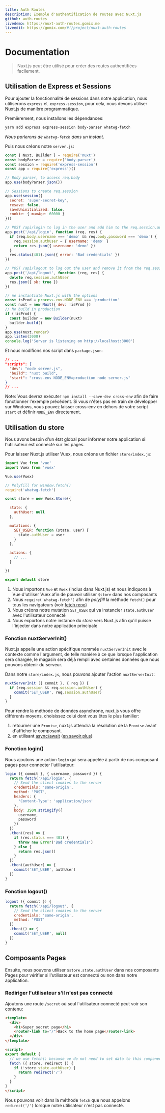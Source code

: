 ```yaml
---
title: Auth Routes
description: Exemple d'authentification de routes avec Nuxt.js
github: auth-routes
livedemo: https://nuxt-auth-routes.gomix.me
liveedit: https://gomix.com/#!/project/nuxt-auth-routes
---
```


# Documentation

> Nuxt.js peut être utilisé pour créer des routes authentifiées facilement.

## Utilisation de Express et Sessions

Pour ajouter la fonctionnalité de sessions dans notre application, nous utiliserons `express` et` express-session`, pour cela, nous devons utiliser Nuxt.js de manière programmatique.

Premièrement, nous installons les dépendances:
```bash
yarn add express express-session body-parser whatwg-fetch
```

*Nous parlerons de `whatwg-fetch` dans un instant.*

Puis nous créons notre `server.js`:
```js
const { Nuxt, Builder } = require('nuxt')
const bodyParser = require('body-parser')
const session = require('express-session')
const app = require('express')()

// Body parser, to access req.body
app.use(bodyParser.json())

// Sessions to create req.session
app.use(session({
  secret: 'super-secret-key',
  resave: false,
  saveUninitialized: false,
  cookie: { maxAge: 60000 }
}))

// POST /api/login to log in the user and add him to the req.session.authUser
app.post('/api/login', function (req, res) {
  if (req.body.username === 'demo' && req.body.password === 'demo') {
    req.session.authUser = { username: 'demo' }
    return res.json({ username: 'demo' })
  }
  res.status(401).json({ error: 'Bad credentials' })
})

// POST /api/logout to log out the user and remove it from the req.session
app.post('/api/logout', function (req, res) {
  delete req.session.authUser
  res.json({ ok: true })
})

// We instantiate Nuxt.js with the options
const isProd = process.env.NODE_ENV === 'production'
const nuxt = new Nuxt({ dev: !isProd })
// No build in production
if (!isProd) {
  const builder = new Builder(nuxt)
  builder.build()
}
app.use(nuxt.render)
app.listen(3000)
console.log('Server is listening on http://localhost:3000')
```

Et nous modifions nos script dans `package.json`:
```json
// ...
"scripts": {
  "dev": "node server.js",
  "build": "nuxt build",
  "start": "cross-env NODE_ENV=production node server.js"
}
// ...
```
Note: Vous devrez exécuter `npm install --save-dev cross-env` afin de faire fonctionner l'exemple précédent. Si vous n'êtes pas en train de développer sur Windows, vous pouvez laisser cross-env en dehors de votre script `start` et définir `NODE_ENV` directement.

## Utilisation du store

Nous avons besoin d'un état global pour informer notre application si l'utilisateur est connecté sur les pages.

Pour laisser Nuxt.js utiliser Vuex, nous créons un fichier `store/index.js`:
```js
import Vue from 'vue'
import Vuex from 'vuex'

Vue.use(Vuex)

// Polyfill for window.fetch()
require('whatwg-fetch')

const store = new Vuex.Store({

  state: {
    authUser: null
  },

  mutations: {
    SET_USER: function (state, user) {
      state.authUser = user
    }
  },

  actions: {
    // ...
  }

})

export default store
```

1. Nous importons `Vue` et `Vuex` (inclus dans Nuxt.js) et nous indiquons à Vue d'utiliser Vuex afin de pouvoir utiliser `$store` dans nos composants
2. Nous `require('whatwg-fetch')` afin de *polyfill* la méthode `fetch()` pour tous les navigateurs (voir [fetch repo](https://github.com/github/fetch))
3. Nous créons notre mutation `SET_USER` qui va instancier `state.authUser` avec l'utilisateur connecté
4. Nous exportons notre instance du *store* vers Nuxt.js afin qu'il puisse l'injecter dans notre application principale

### Fonction nuxtServerInit()

Nuxt.js appelle une action spécifique nommée `nuxtServerInit` avec le contexte comme l'argument, de telle manière à ce que lorsque l'application sera chargée, le magasin sera déjà rempli avec certaines données que nous pouvons obtenir du serveur.

Dans notre `store/index.js`, nous pouvons ajouter l'action `nuxtServerInit`:
```js
nuxtServerInit ({ commit }, { req }) {
  if (req.session && req.session.authUser) {
    commit('SET_USER', req.session.authUser)
  }
}
```

Pour rendre la méthode de données asynchrone, nuxt.js vous offre différents moyens, choisissez celui dont vous êtes le plus familier:

1. retourner une `Promise`, nuxt.js attendra la résolution de la `Promise` avant d'afficher le composant.
2. en utilisant [async/await](https://github.com/lukehoban/ecmascript-asyncawait) ([en savoir plus](https://zeit.co/blog/async-and-await))

### Fonction login()

Nous ajoutons une action `login` qui sera appelée à partir de nos composant pages pour connecter l'utilisateur:
```js
login ({ commit }, { username, password }) {
  return fetch('/api/login', {
    // Send the client cookies to the server
    credentials: 'same-origin',
    method: 'POST',
    headers: {
      'Content-Type': 'application/json'
    },
    body: JSON.stringify({
      username,
      password
    })
  })
  .then((res) => {
    if (res.status === 401) {
      throw new Error('Bad credentials')
    } else {
      return res.json()
    }
  })
  .then((authUser) => {
    commit('SET_USER', authUser)
  })
}
```

### Fonction logout()

```js
logout ({ commit }) {
  return fetch('/api/logout', {
    // Send the client cookies to the server
    credentials: 'same-origin',
    method: 'POST'
  })
  .then(() => {
    commit('SET_USER', null)
  })
}
```

## Composants Pages

Ensuite, nous pouvons utiliser `$store.state.authUser` dans nos composants Pages pour vérifier si l'utilisateur est connecté ou non dans notre application.

### Rediriger l'utilisateur s'il n'est pas connecté

Ajoutons une route `/secret` où seul l'utilisateur connecté peut voir son contenu:
```html
<template>
  <div>
    <h1>Super secret page</h1>
    <router-link to="/">Back to the home page</router-link>
  </div>
</template>

<script>
export default {
  // we use fetch() because we do not need to set data to this component
  fetch ({ store, redirect }) {
    if (!store.state.authUser) {
      return redirect('/')
    }
  }
}
</script>
```

Nous pouvons voir dans la méthode `fetch` que nous appelons `redirect('/')` lorsque notre utilisateur n'est pas connecté.
